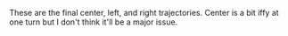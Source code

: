 These are the final center, left, and right trajectories. Center is a bit iffy at one turn but I don't think it'll be a major issue.